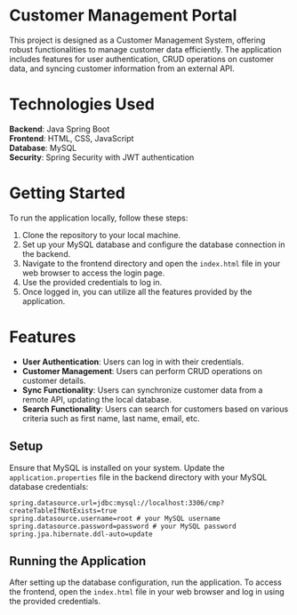 # Customer Management Portal

This project is designed as a Customer Management System, offering robust functionalities to manage customer data efficiently. The application includes features for user authentication, CRUD operations on customer data, and syncing customer information from an external API.

# Technologies Used
**Backend**: Java Spring Boot  
**Frontend**: HTML, CSS, JavaScript  
**Database**: MySQL  
**Security**: Spring Security with JWT authentication

# Getting Started
To run the application locally, follow these steps:

1. Clone the repository to your local machine.
2. Set up your MySQL database and configure the database connection in the backend.
3. Navigate to the frontend directory and open the `index.html` file in your web browser to   access the login page.
4. Use the provided credentials to log in.
5. Once logged in, you can utilize all the features provided by the application.

# Features
- **User Authentication**: Users can log in with their credentials.
- **Customer Management**: Users can perform CRUD operations on customer details.
- **Sync Functionality**: Users can synchronize customer data from a remote API, updating the local database.
- **Search Functionality**: Users can search for customers based on various criteria such as first name, last name, email, etc.

## Setup
Ensure that MySQL is installed on your system. Update the `application.properties` file in the backend directory with your MySQL database credentials:

```properties
spring.datasource.url=jdbc:mysql://localhost:3306/cmp?createTableIfNotExists=true
spring.datasource.username=root # your MySQL username
spring.datasource.password=password # your MySQL password
spring.jpa.hibernate.ddl-auto=update
```

## Running the Application
After setting up the database configuration, run the application. To access the frontend, open the `index.html` file in your web browser and log in using the provided credentials.
